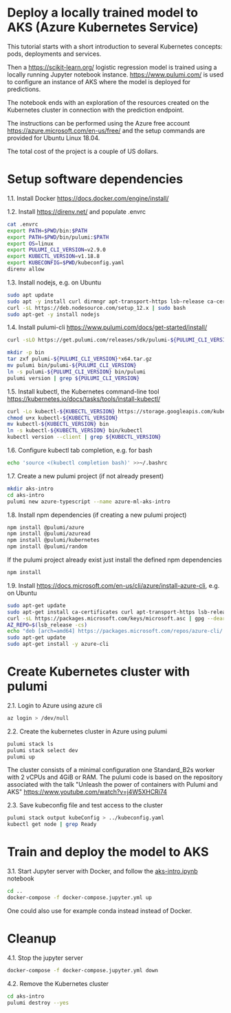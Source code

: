 # Deploy a locally trained model to AKS (Azure Kubernetes Service)

This tutorial starts with a short introduction to several Kubernetes concepts: pods, deployments and services.

Then a https://scikit-learn.org/ logistic regression model is trained using a locally running Jupyter notebook instance.
https://www.pulumi.com/ is used to configure an instance of AKS where the model is deployed for predictions.

The notebook ends with an exploration of the resources created on the Kubernetes cluster in connection with the prediction endpoint.

The instructions can be performed using the Azure free account https://azure.microsoft.com/en-us/free/
and the setup commands are provided for Ubuntu Linux 18.04.

The total cost of the project is a couple of US dollars.

# Setup software dependencies

1.1. Install Docker https://docs.docker.com/engine/install/

1.2. Install https://direnv.net/ and populate .envrc
   ```sh
   cat .envrc
   export PATH=$PWD/bin:$PATH
   export PATH=$PWD/bin/pulumi:$PATH
   export OS=linux
   export PULUMI_CLI_VERSION=v2.9.0
   export KUBECTL_VERSION=v1.18.8
   export KUBECONFIG=$PWD/kubeconfig.yaml
   direnv allow
   ```

1.3. Install nodejs, e.g. on Ubuntu
   ```sh
   sudo apt update
   sudo apt -y install curl dirmngr apt-transport-https lsb-release ca-certificates
   curl -sL https://deb.nodesource.com/setup_12.x | sudo bash
   sudo apt-get -y install nodejs
   ```

1.4. Install pulumi-cli https://www.pulumi.com/docs/get-started/install/
   ```sh
   curl -sLO https://get.pulumi.com/releases/sdk/pulumi-${PULUMI_CLI_VERSION}-linux-x64.tar.gz
   ```
   ```sh
   mkdir -p bin
   tar zxf pulumi-${PULUMI_CLI_VERSION}*x64.tar.gz
   mv pulumi bin/pulumi-${PULUMI_CLI_VERSION}
   ln -s pulumi-${PULUMI_CLI_VERSION} bin/pulumi
   pulumi version | grep ${PULUMI_CLI_VERSION}
   ```

1.5. Install kubectl, the Kubernetes command-line tool https://kubernetes.io/docs/tasks/tools/install-kubectl/
   ```sh
   curl -Lo kubectl-${KUBECTL_VERSION} https://storage.googleapis.com/kubernetes-release/release/${KUBECTL_VERSION}/bin/linux/amd64/kubectl
   chmod u+x kubectl-${KUBECTL_VERSION}
   mv kubectl-${KUBECTL_VERSION} bin
   ln -s kubectl-${KUBECTL_VERSION} bin/kubectl
   kubectl version --client | grep ${KUBECTL_VERSION}
   ```

1.6. Configure kubectl tab completion, e.g. for bash
   ```sh
   echo 'source <(kubectl completion bash)' >>~/.bashrc
   ```

1.7. Create a new pulumi project (if not already present)
   ```sh
   mkdir aks-intro
   cd aks-intro
   pulumi new azure-typescript --name azure-ml-aks-intro
   ```

1.8. Install npm dependencies (if creating a new pulumi project)
   ```sh
   npm install @pulumi/azure
   npm install @pulumi/azuread
   npm install @pulumi/kubernetes
   npm install @pulumi/random
   ```
   If the pulumi project already exist just install the defined npm dependencies
   ```sh
   npm install
   ```

1.9. Install https://docs.microsoft.com/en-us/cli/azure/install-azure-cli, e.g. on Ubuntu
   ```sh
   sudo apt-get update
   sudo apt-get install ca-certificates curl apt-transport-https lsb-release gnupg gnupg2
   curl -sL https://packages.microsoft.com/keys/microsoft.asc | gpg --dearmor | sudo tee /etc/apt/trusted.gpg.d/microsoft.gpg > /dev/null
   AZ_REPO=$(lsb_release -cs)
   echo "deb [arch=amd64] https://packages.microsoft.com/repos/azure-cli/ $AZ_REPO main" | sudo tee /etc/apt/sources.list.d/azure-cli.list
   sudo apt-get update
   sudo apt-get install -y azure-cli
   ```
     
# Create Kubernetes cluster with pulumi

2.1. Login to Azure using azure cli
   ```sh
   az login > /dev/null
   ```

2.2. Create the kubernetes cluster in Azure using pulumi
   ```sh
   pulumi stack ls
   pulumi stack select dev
   pulumi up
   ```
   The cluster consists of a minimal configuration one Standard_B2s worker with 2 vCPUs and 4GiB or RAM.
   The pulumi code is based on the repository associated with the talk
   "Unleash the power of containers with Pulumi and AKS" https://www.youtube.com/watch?v=j4W5XHCRi74

2.3. Save kubeconfig file and test access to the cluster
   ```sh
   pulumi stack output kubeConfig > ../kubeconfig.yaml
   kubectl get node | grep Ready
   ```

# Train and deploy the model to AKS

3.1. Start Jupyter server with Docker, and follow the [aks-intro.ipynb](jupyter/aks-intro.ipynb) notebook
   ```sh
   cd ..
   docker-compose -f docker-compose.jupyter.yml up
   ```
   One could also use for example conda instead instead of Docker.

# Cleanup

4.1. Stop the jupyter server
   ```sh
   docker-compose -f docker-compose.jupyter.yml down
   ```

4.2. Remove the Kubernetes cluster
   ```sh
   cd aks-intro
   pulumi destroy --yes
   ```
